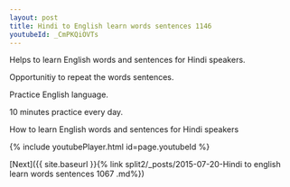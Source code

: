 ```yaml
---
layout: post
title: Hindi to English learn words sentences 1146 
youtubeId: _CmPKQiOVTs
---
```

 
 
Helps to learn English words and sentences for Hindi speakers.

Opportunitiy to repeat the words sentences. 

Practice English language. 
 
10 minutes practice every day. 
 
How to learn English words and sentences for Hindi speakers 
 
{% include youtubePlayer.html id=page.youtubeId %}
 
 
[Next]({{ site.baseurl }}{% link  split2/_posts/2015-07-20-Hindi to english learn words sentences 1067 .md%})
 
